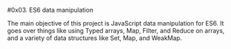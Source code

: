 #0x03. ES6 data manipulation

The main objective of this project is JavaScript data manipulation for ES6. 
It goes over things like using Typed arrays, Map, Filter, and Reduce on arrays, 
and a variety of data structures like Set, Map, and WeakMap.
